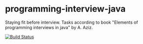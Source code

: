# programming-interview-java
Staying fit before interview. Tasks according to book "Elements of programming interviews in java" by A. Aziz.

[![Build Status](https://travis-ci.org/kelebra/programming-interview-java.svg?branch=master)](https://travis-ci.org/kelebra/programming-interview-java)
